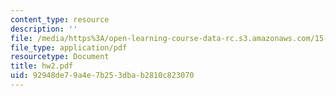 ```yaml
---
content_type: resource
description: ''
file: /media/https%3A/open-learning-course-data-rc.s3.amazonaws.com/15-063-communicating-with-data-summer-2003/92948de79a4e7b253dbab2810c823070_hw2.pdf
file_type: application/pdf
resourcetype: Document
title: hw2.pdf
uid: 92948de7-9a4e-7b25-3dba-b2810c823070
---
```

